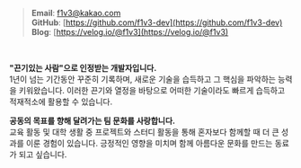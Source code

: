 > **Email**: [f1v3@kakao.com](mailto:f1v3@kakao.com)  
> **GitHub**: [https://github.com/f1v3-dev](https://github.com/f1v3-dev)    
> **Blog**: [https://velog.io/@f1v3](https://velog.io/@f1v3)  

&nbsp;

**"끈기있는 사람"으로 인정받는 개발자입니다.**  
1년이 넘는 기간동안 꾸준히 기록하며, 새로운 기술을 습득하고 그 핵심을 파악하는 능력을 키워왔습니다. 이러한 끈기와 열정을 바탕으로 어떠한 기술이라도 빠르게 습득하고 적재적소에 활용할 수 있습니다. 

**공동의 목표를 향해 달려가는 팀 문화를 사랑합니다.**  
교육 활동 및 대학 생활 중 프로젝트와 스터디 활동을 통해 혼자보다 함께할 때 더 큰 성과를 이룬 경험이 있습니다. 긍정적인 영향을 미치며 함께 아름다운 문화를 만드는 동료가 되고 싶습니다. 
